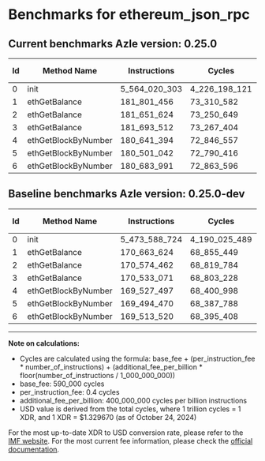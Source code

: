 # Benchmarks for ethereum_json_rpc

## Current benchmarks Azle version: 0.25.0

| Id  | Method Name         | Instructions  | Cycles        | USD           | USD/Million Calls | Change                               |
| --- | ------------------- | ------------- | ------------- | ------------- | ----------------- | ------------------------------------ |
| 0   | init                | 5_564_020_303 | 4_226_198_121 | $0.0056194489 | $5_619.44         | <font color="red">+90_431_579</font> |
| 1   | ethGetBalance       | 181_801_456   | 73_310_582    | $0.0000974789 | $97.47            | <font color="red">+11_137_832</font> |
| 2   | ethGetBalance       | 181_651_624   | 73_250_649    | $0.0000973992 | $97.39            | <font color="red">+11_077_162</font> |
| 3   | ethGetBalance       | 181_693_512   | 73_267_404    | $0.0000974215 | $97.42            | <font color="red">+11_160_441</font> |
| 4   | ethGetBlockByNumber | 180_641_394   | 72_846_557    | $0.0000968619 | $96.86            | <font color="red">+11_113_897</font> |
| 5   | ethGetBlockByNumber | 180_501_042   | 72_790_416    | $0.0000967872 | $96.78            | <font color="red">+11_006_572</font> |
| 6   | ethGetBlockByNumber | 180_683_991   | 72_863_596    | $0.0000968845 | $96.88            | <font color="red">+11_170_471</font> |

## Baseline benchmarks Azle version: 0.25.0-dev

| Id  | Method Name         | Instructions  | Cycles        | USD           | USD/Million Calls |
| --- | ------------------- | ------------- | ------------- | ------------- | ----------------- |
| 0   | init                | 5_473_588_724 | 4_190_025_489 | $0.0055713512 | $5_571.35         |
| 1   | ethGetBalance       | 170_663_624   | 68_855_449    | $0.0000915550 | $91.55            |
| 2   | ethGetBalance       | 170_574_462   | 68_819_784    | $0.0000915076 | $91.50            |
| 3   | ethGetBalance       | 170_533_071   | 68_803_228    | $0.0000914856 | $91.48            |
| 4   | ethGetBlockByNumber | 169_527_497   | 68_400_998    | $0.0000909508 | $90.95            |
| 5   | ethGetBlockByNumber | 169_494_470   | 68_387_788    | $0.0000909332 | $90.93            |
| 6   | ethGetBlockByNumber | 169_513_520   | 68_395_408    | $0.0000909433 | $90.94            |

---

**Note on calculations:**

- Cycles are calculated using the formula: base_fee + (per_instruction_fee \* number_of_instructions) + (additional_fee_per_billion \* floor(number_of_instructions / 1_000_000_000))
- base_fee: 590_000 cycles
- per_instruction_fee: 0.4 cycles
- additional_fee_per_billion: 400_000_000 cycles per billion instructions
- USD value is derived from the total cycles, where 1 trillion cycles = 1 XDR, and 1 XDR = $1.329670 (as of October 24, 2024)

For the most up-to-date XDR to USD conversion rate, please refer to the [IMF website](https://www.imf.org/external/np/fin/data/rms_sdrv.aspx).
For the most current fee information, please check the [official documentation](https://internetcomputer.org/docs/current/developer-docs/gas-cost#execution).
